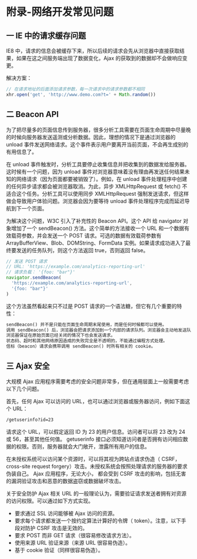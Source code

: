 # 附录-网络开发常见问题

## 一 IE 中的请求缓存问题

IE8 中，请求的信息会被缓存下来，所以后续的请求会先从浏览器中直接获取结果，如果在这之间服务端出现了数据变化，Ajax 的获取到的数据却不会做响应变更。

解决方案：

```js
// 在请求地址的后面添加请求参数，每一次请求中的请求参数都不相同
xhr.open('get', 'http://www.demo.com?t=' + Math.random())
```

## 二 Beacon API

为了把尽量多的页面信息传到服务器，很多分析工具需要在页面生命周期中尽量晚的时候向服务器发送遥测或分析数据。因此，理想的情况下是通过浏览器的 unload 事件发送网络请求。这个事件表示用户要离开当前页面，不会再生成别的有用信息了。

在 unload 事件触发时，分析工具要停止收集信息并把收集到的数据发给服务器。这时候有一个问题，因为 unload 事件对浏览器意味着没有理由再发送任何结果未知的网络请求（因为页面都要被销毁了）。例如，在 unload 事件处理程序中创建的任何异步请求都会被浏览器取消。为此，异步 XMLHttpRequest 或 fetch() 不适合这个任务。分析工具可以使用同步 XMLHttpRequest 强制发送请求，但这样做会导致用户体验问题。浏览器会因为要等待 unload 事件处理程序完成而延迟导航到下一个页面。

为解决这个问题，W3C 引入了补充性的 Beacon API。这个 API 给 navigator 对象增加了一个 sendBeacon() 方法。这个简单的方法接收一个 URL 和一个数据有效载荷参数，并会发送一个 POST 请求。可选的数据有效载荷参数有 ArrayBufferView、Blob、DOMString、FormData 实例。如果请求成功进入了最终要发送的任务队列，则这个方法返回 true，否则返回 false。

```js
// 发送 POST 请求
// URL: 'https://example.com/analytics-reporting-url'
// 请求负载： '{foo: "bar"}'
navigator.sendBeacon(
  'https://example.com/analytics-reporting-url',
  '{foo: "bar"}'
)
```

这个方法虽然看起来只不过是 POST 请求的一个语法糖，但它有几个重要的特性：

```txt
sendBeacon() 并不是只能在页面生命周期末尾使用，而是任何时候都可以使用。
调用 sendBeacon() 后，浏览器会把请求添加到一个内部的请求队列。浏览器会主动地发送队列中的请求。
浏览器保证在原始页面已经关闭的情况下也会发送请求。
状态码、超时和其他网络原因造成的失败完全是不透明的，不能通过编程方式处理。
信标（beacon）请求会携带调用 sendBeacon() 时所有相关的 cookie。
```

## 三 Ajax 安全

大规模 Ajax 应用程序需要考虑的安全问题非常多，但在通用层面上一般需要考虑以下几个问题。

首先，任何 Ajax 可以访问的 URL，也可以通过浏览器或服务器访问，例如下面这个 URL：

```txt
/getuserinfo?id=23
```

请求这个 URL，可以假定返回 ID 为 23 的用户信息。访问者可以将 23 改为 24 或 56，甚至其他任何值。 getuserinfo 接口必须知道访问者是否拥有访问相应数据的权限。否则，服务器就会大门敞开，泄露所有用户的信息。

在未授权系统可以访问某个资源时，可以将其视为跨站点请求伪造（ CSRF， cross-site request forgery）攻击。未授权系统会按照处理请求的服务器的要求伪装自己。 Ajax 应用程序，无论大小， 都会受到 CSRF 攻击的影响，包括无害的漏洞验证攻击和恶意的数据盗窃或数据破坏攻击。

关于安全防护 Ajax 相关 URL 的一般理论认为，需要验证请求发送者拥有对资源的访问权限。可以通过如下方式实现。

- 要求通过 SSL 访问能够被 Ajax 访问的资源。
- 要求每个请求都发送一个按约定算法计算好的令牌（ token）。注意，以下手段对防护 CSRF 攻击是无效的。
- 要求 POST 而非 GET 请求（很容易修改请求方法）。
- 使用来源 URL 验证来源（来源 URL 很容易伪造）。
- 基于 cookie 验证（同样很容易伪造）。
